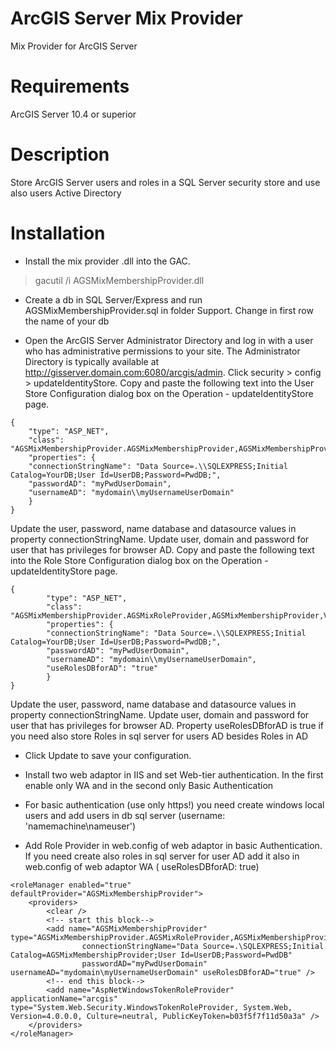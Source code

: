 # ArcGIS Server Mix Provider
Mix Provider for ArcGIS Server

# Requirements

ArcGIS Server 10.4 or superior

# Description

Store ArcGIS Server users and roles in a SQL Server security store and use also users Active Directory


# Installation

- Install the mix provider .dll into the GAC.

>gacutil /i AGSMixMembershipProvider.dll

- Create a db in SQL Server/Express and run AGSMixMembershipProvider.sql in folder Support. Change in first row the name of your db

- Open the ArcGIS Server Administrator Directory and log in with a user who has administrative permissions to your site.
The Administrator Directory is typically available at http://gisserver.domain.com:6080/arcgis/admin.
Click security > config > updateIdentityStore.
Copy and paste the following text into the User Store Configuration dialog box on the Operation - updateIdentityStore page.


```<language>
{
    "type": "ASP_NET",
    "class": "AGSMixMembershipProvider.AGSMixMembershipProvider,AGSMixMembershipProvider,Version=1.0.0.0,Culture=Neutral,PublicKeyToken=4005576dfac9a17f",
    "properties": {
    "connectionStringName": "Data Source=.\\SQLEXPRESS;Initial Catalog=YourDB;User Id=UserDB;Password=PwdDB;",
    "passwordAD": "myPwdUserDomain",
    "usernameAD": "mydomain\\myUsernameUserDomain"
    }
}
```

Update the user, password, name database and datasource values in property connectionStringName. Update user, domain and password for user that has privileges for browser AD.
Copy and paste the following text into the Role Store Configuration dialog box on the Operation - updateIdentityStore page.


```<language>
{
        "type": "ASP_NET",
        "class": "AGSMixMembershipProvider.AGSMixRoleProvider,AGSMixMembershipProvider,Version=1.0.0.0,Culture=Neutral,PublicKeyToken=4005576dfac9a17f",
        "properties": {
        "connectionStringName": "Data Source=.\\SQLEXPRESS;Initial Catalog=YourDB;User Id=UserDB;Password=PwdDB;",
        "passwordAD": "myPwdUserDomain",
        "usernameAD": "mydomain\\myUsernameUserDomain",
        "useRolesDBforAD": "true"
        }
}
```

 Update the user, password, name database and datasource values in property connectionStringName. Update user, domain and password for user that has privileges for browser AD.
 Property useRolesDBforAD is true if you need also store Roles in sql server for users AD besides Roles in AD

-   Click Update to save your configuration.

-   Install two web adaptor in IIS and set Web-tier authentication. In the first enable only WA and in the second only Basic Authentication

-   For basic authentication (use only https!) you need create windows local users and add users in db sql server (username: 'namemachine\nameuser')

-   Add Role Provider in web.config of web adaptor in basic Authentication. If you need create also roles in sql server for user AD add it also in web.config of web adaptor WA ( useRolesDBforAD: true)



```<language>
<roleManager enabled="true" defaultProvider="AGSMixMembershipProvider">
    <providers>
        <clear />
        <!-- start this block-->
        <add name="AGSMixMembershipProvider" type="AGSMixMembershipProvider.AGSMixRoleProvider,AGSMixMembershipProvider,Version=1.0.0.0,Culture=Neutral,PublicKeyToken=4005576dfac9a17f"
                connectionStringName="Data Source=.\SQLEXPRESS;Initial Catalog=AGSMixMembershipProvider;User Id=UserDB;Password=PwdDB"
                passwordAD="myPwdUserDomain" usernameAD="mydomain\myUsernameUserDomain" useRolesDBforAD="true" />
        <!-- end this block-->
        <add name="AspNetWindowsTokenRoleProvider" applicationName="arcgis" type="System.Web.Security.WindowsTokenRoleProvider, System.Web, Version=4.0.0.0, Culture=neutral, PublicKeyToken=b03f5f7f11d50a3a" />
    </providers>
</roleManager>
```









